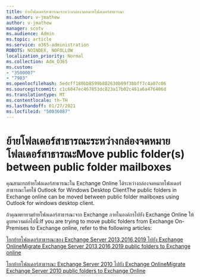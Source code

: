 ```yaml
---
title: ย้ายโฟลเดอร์สาธารณะระหว่างกล่องจดหมายโฟลเดอร์สาธารณะ
ms.author: v-jmathew
author: v-jmathew
manager: scotv
ms.audience: Admin
ms.topic: article
ms.service: o365-administration
ROBOTS: NOINDEX, NOFOLLOW
localization_priority: Normal
ms.collection: Adm_O365
ms.custom:
- "3500007"
- "7983"
ms.openlocfilehash: 5edcff180bb8599b882630b09f3bbff7c4a07c06
ms.sourcegitcommit: c1c6047ec467853dc823a17b02c461a6a476406d
ms.translationtype: MT
ms.contentlocale: th-TH
ms.lasthandoff: 01/27/2021
ms.locfileid: "50036087"
---
```

# <a name="move-public-folders-between-public-folder-mailboxes"></a><span data-ttu-id="4999e-102">ย้ายโฟลเดอร์สาธารณะระหว่างกล่องจดหมายโฟลเดอร์สาธารณะ</span><span class="sxs-lookup"><span data-stu-id="4999e-102">Move public folder(s) between public folder mailboxes</span></span>

<span data-ttu-id="4999e-103">คุณสามารถย้ายโฟลเดอร์สาธารณะใน Exchange Online ได้ระหว่างกล่องจดหมายโฟลเดอร์สาธารณะโดยใช้ Outlook for Windows Desktop Client</span><span class="sxs-lookup"><span data-stu-id="4999e-103">The public folders in Exchange online can be moved between public folder mailboxes using Outlook for windows desktop client.</span></span>

<span data-ttu-id="4999e-104">ถ้าคุณพยายามย้ายโฟลเดอร์สาธารณะจาก Exchange ภายในองค์กรไปยัง Exchange Online ให้ดูบทความต่อไปนี้:</span><span class="sxs-lookup"><span data-stu-id="4999e-104">If you are trying to move public folders from Exchange On-Premises to Exchange online, refer to the following articles:</span></span>

[<span data-ttu-id="4999e-105">โยกย้ายโฟลเดอร์สาธารณะของ Exchange Server 2013,2016,2019 ไปยัง Exchange Online</span><span class="sxs-lookup"><span data-stu-id="4999e-105">Migrate Exchange Server 2013,2016,2019 public folders to Exchange online</span></span>](https://aka.ms/ModernPFToEXO)

[<span data-ttu-id="4999e-106">โยกย้ายโฟลเดอร์สาธารณะ Exchange Server 2010 ไปยัง Exchange Online</span><span class="sxs-lookup"><span data-stu-id="4999e-106">Migrate Exchange Server 2010 public folders to Exchange Online</span></span>](https://aka.ms/LegacyPFToEXO)
